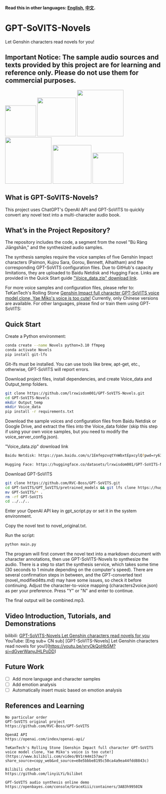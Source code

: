 **Read this in other languages: [English](README.md), [中文](README_zh.md).**

# GPT-SoVITS-Novels
Let Genshin characters read novels for you!

## Important Notice: The sample audio sources and texts provided by this project are for learning and reference only. Please do not use them for commercial purposes.
<img src="https://github.com/lrxwisdom001/GPT-SoVITS-Novels/assets/106758196/69cb3a68-9f6e-4211-bc9b-9222efdac845" height="100">
<img src="https://github.com/lrxwisdom001/GPT-SoVITS-Novels/assets/106758196/69cb3a68-9f6e-4211-bc9b-9222efdac845" height="125">
<img src="https://github.com/lrxwisdom001/GPT-SoVITS-Novels/assets/106758196/69cb3a68-9f6e-4211-bc9b-9222efdac845" height="150">

<img src="https://github.com/lrxwisdom001/GPT-SoVITS-Novels/assets/106758196/69cb3a68-9f6e-4211-bc9b-9222efdac845" height="150">
<img src="https://github.com/lrxwisdom001/GPT-SoVITS-Novels/assets/106758196/69cb3a68-9f6e-4211-bc9b-9222efdac845" height="125">
<img src="https://github.com/lrxwisdom001/GPT-SoVITS-Novels/assets/106758196/69cb3a68-9f6e-4211-bc9b-9222efdac845" height="100">

## What is GPT-SoVITS-Novels?
This project uses ChatGPT's OpenAI API and GPT-SoVITS to quickly convert any novel text into a multi-character audio book.

## What’s in the Project Repository?
The repository includes the code, a segment from the novel "Bù Ràng Jiāngshān," and the synthesized audio samples.

The synthesis samples require the voice samples of five Genshin Impact characters (Paimon, Kujou Sara, Gorou, Bennett, Alhaitham) and the corresponding GPT-SoVITS configuration files. Due to GitHub's capacity limitations, they are uploaded to Baidu Netdisk and Hugging Face. Links are provided in the Quick Start guide ["Voice_data.zip" download link](#1).

For more voice samples and configuration files, please refer to:
TeKanTech's Rolling Stone
[Genshin Impact full character GPT-SoVITS voice model clone, Yae Miko's voice is too cute!](https://www.bilibili.com/video/BV1rA4m157aw/?share_source=copy_web&vd_source=e8e5bbbe8195c50ca4a9ea44fdd8843c)
Currently, only Chinese versions are available. For other languages, please find or train them using GPT-SoVITS:

## Quick Start
Create a Python environment:
```bash
conda create --name Novels python=3.10 ffmpeg
conda activate Novels
pip install git-lfs
```
Git-lfs must be installed. You can use tools like brew, apt-get, etc., otherwise, GPT-SoVITS will report errors.

Download project files, install dependencies, and create Voice_data and Output_temp folders.
```bash
git clone https://github.com/lrxwisdom001/GPT-SoVITS-Novels.git
cd GPT-SoVITS-Novels
mkdir Output_temp
mkdir Voice_data
pip install -r requirements.txt
```
Download the sample voices and configuration files from Baidu Netdisk or Google Drive, and extract the files into the Voice_data folder (skip this step if using your own voice samples, but you need to modify the voice_server_config.json).

<p id="1">"Voice_data.zip" download link</p> 

```bash
Baidu Netdisk: https://pan.baidu.com/s/1EmfepzvqtYnWbxtEpxcylQ?pwd=ry63 (Password: ry63)

Hugging Face: https://huggingface.co/datasets/lrxwisdom001/GPT-SoVITS-Novels/blob/main/Voice_data.zip
```

Download GPT-SoVITS
```bash
git clone https://github.com/RVC-Boss/GPT-SoVITS.git
cd GPT-SoVITS/GPT_SoVITS/pretrained_models && git lfs clone https://huggingface.co/lj1995/GPT-SoVITS
mv GPT-SoVITS/* .
rm -rf GPT-SoVITS
cd ../../..
```

Enter your OpenAI API key in gpt_script.py or set it in the system environment.

Copy the novel text to novel_original.txt.

Run the script:
```bash
python main.py
```
The program will first convert the novel text into a markdown document with character annotations, then use GPT-SoVITS-Novels to synthesize the audio. There is a step to start the synthesis service, which takes some time (30 seconds to 1 minute depending on the computer's speed). There are several confirmation steps in between, and the GPT-converted text (novel_modified4tts.md) may have some issues, so check it before continuing. Adjust the character-to-voice mapping (characters2voice.json) as per your preference. Press "Y" or "N" and enter to continue.

The final output will be combined.mp3.

## Video Introduction, Tutorials, and Demonstrations
bilibili: [GPT-SoVITS-Novels Let Genshin characters read novels for you](https://www.bilibili.com/video/BV1Q3heeHE2k/?share_source=copy_web&vd_source=e8e5bbbe8195c50ca4a9ea44fdd8843c)
YouTube: [Eng sub+ CN sub] [GPT-SoVITS-Novels] Let Genshin characters read novels for you!](https://youtu.be/yryOkQoHb5M?si=dGyerWanyJHLPoDD)

## Future Work
- [ ] Add more language and character samples
- [ ] Add emotion analysis
- [ ] Automatically insert music based on emotion analysis

## References and Learning
```code
No particular order
GPT-SoVITS original project
https://github.com/RVC-Boss/GPT-SoVITS

OpenAI API
https://openai.com/index/openai-api/

TeKanTech's Rolling Stone [Genshin Impact full character GPT-SoVITS voice model clone, Yae Miko's voice is too cute!](https://www.bilibili.com/video/BV1rA4m157aw/?share_source=copy_web&vd_source=e8e5bbbe8195c50ca4a9ea44fdd8843c)

Bilibili chatbot
https://github.com/linyiLYi/bilibot

GPT-SoVITS audio synthesis online demo
https://openbayes.com/console/GraceXiii/containers/3AB3h9950IN
```
